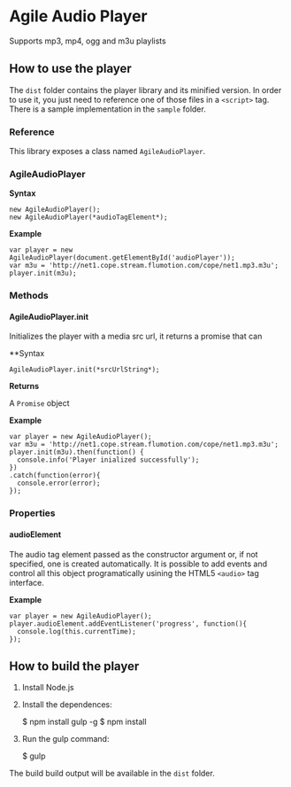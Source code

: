 # Agile Audio Player

Supports mp3, mp4, ogg and m3u playlists

## How to use the player

The `dist` folder contains the player library and its minified version.
In order to use it, you just need to reference one of those files in a `<script>` tag.
There is a sample implementation in the `sample` folder.

### Reference

This library exposes a class named `AgileAudioPlayer`.

### AgileAudioPlayer

**Syntax**

    new AgileAudioPlayer();
    new AgileAudioPlayer(*audioTagElement*);
        
**Example**

    var player = new AgileAudioPlayer(document.getElementById('audioPlayer'));
    var m3u = 'http://net1.cope.stream.flumotion.com/cope/net1.mp3.m3u';
    player.init(m3u);

### Methods

#### AgileAudioPlayer.init

Initializes the player with a media src url, it returns a promise that can 

**Syntax

    AgileAudioPlayer.init(*srcUrlString*);

**Returns**

A `Promise` object

**Example**

    var player = new AgileAudioPlayer();
    var m3u = 'http://net1.cope.stream.flumotion.com/cope/net1.mp3.m3u';
    player.init(m3u).then(function() {
      console.info('Player inialized successfully');
    })
    .catch(function(error){
      console.error(error);
    });

### Properties

#### audioElement

The audio tag element passed as the constructor argument or, if not specified, one is created automatically.
It is possible to add events and control all this object programatically usining the HTML5 `<audio>` tag interface.
  
**Example**

    var player = new AgileAudioPlayer();
    player.audioElement.addEventListener('progress', function(){
      console.log(this.currentTime);
    });
    
## How to build the player

1. Install Node.js
2. Install the dependences:

    $ npm install gulp -g
    $ npm install

3. Run the gulp command:

    $ gulp
        
The build build output will be available in the `dist` folder.